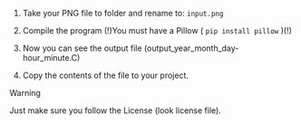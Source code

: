 
1. Take your PNG file to folder and rename to:  `input.png`
                           
2. Compile the program 
(!)You must have a Pillow ( `pip install pillow` )(!)

3. Now you can see the output file (output_year_month_day-hour_minute.C)
                          
4. Copy the contents of the file to your project.

> [!WARNING]
> Just make sure you follow the License (look license file).                 